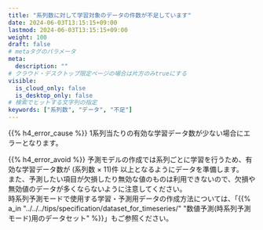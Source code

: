 ```yaml
---
title: "系列数に対して学習対象のデータの件数が不足しています"
date: 2024-06-03T13:15:15+09:00
lastmod: 2024-06-03T13:15:15+09:00
weight: 100
draft: false
# metaタグのパラメータ
meta:
  description: ""
# クラウド・デスクトップ限定ページの場合は片方のみtrueにする
visible:
  is_cloud_only: false
  is_desktop_only: false
# 検索でヒットする文字列の指定
keywords: ["系列数", "データ", "不足"]
---
```


{{% h4_error_cause %}}
1系列当たりの有効な学習データ数が少ない場合にエラーとなります。  

{{% h4_error_avoid %}}
予測モデルの作成では系列ごとに学習を行うため、有効な学習データ数が (系列数 × 11)件 以上となるようにデータを準備します。  
また、予測したい項目が欠損したり無効な値のものは利用できないので、欠損や無効値のデータが多くならないように注意してください。  
時系列予測モードで使用する学習・予測用データの作成方法については、「{{% a_in "../../../tips/specification/dataset_for_timeseries/" "数値予測(時系列予測モード)用のデータセット" %}}」もご参照ください。  
